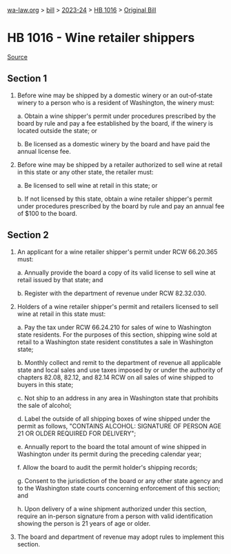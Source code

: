 [wa-law.org](/) > [bill](/bill/) > [2023-24](/bill/2023-24/) > [HB 1016](/bill/2023-24/hb/1016/) > [Original Bill](/bill/2023-24/hb/1016/1/)

# HB 1016 - Wine retailer shippers

[Source](http://lawfilesext.leg.wa.gov/biennium/2023-24/Pdf/Bills/House%20Bills/1016.pdf)

## Section 1
1. Before wine may be shipped by a domestic winery or an out‑of‑state winery to a person who is a resident of Washington, the winery must:

    a. Obtain a wine shipper's permit under procedures prescribed by the board by rule and pay a fee established by the board, if the winery is located outside the state; or

    b. Be licensed as a domestic winery by the board and have paid the annual license fee.

2. Before wine may be shipped by a retailer authorized to sell wine at retail in this state or any other state, the retailer must:

    a. Be licensed to sell wine at retail in this state; or

    b. If not licensed by this state, obtain a wine retailer shipper's permit under procedures prescribed by the board by rule and pay an annual fee of $100 to the board.

## Section 2
1. An applicant for a wine retailer shipper's permit under RCW 66.20.365 must:

    a. Annually provide the board a copy of its valid license to sell wine at retail issued by that state; and

    b. Register with the department of revenue under RCW 82.32.030.

2. Holders of a wine retailer shipper's permit and retailers licensed to sell wine at retail in this state must:

    a. Pay the tax under RCW 66.24.210 for sales of wine to Washington state residents. For the purposes of this section, shipping wine sold at retail to a Washington state resident constitutes a sale in Washington state;

    b. Monthly collect and remit to the department of revenue all applicable state and local sales and use taxes imposed by or under the authority of chapters 82.08, 82.12, and 82.14 RCW on all sales of wine shipped to buyers in this state;

    c. Not ship to an address in any area in Washington state that prohibits the sale of alcohol;

    d. Label the outside of all shipping boxes of wine shipped under the permit as follows, "CONTAINS ALCOHOL: SIGNATURE OF PERSON AGE 21 OR OLDER REQUIRED FOR DELIVERY";

    e. Annually report to the board the total amount of wine shipped in Washington under its permit during the preceding calendar year;

    f. Allow the board to audit the permit holder's shipping records;

    g. Consent to the jurisdiction of the board or any other state agency and to the Washington state courts concerning enforcement of this section; and

    h. Upon delivery of a wine shipment authorized under this section, require an in-person signature from a person with valid identification showing the person is 21 years of age or older.

3. The board and department of revenue may adopt rules to implement this section.

